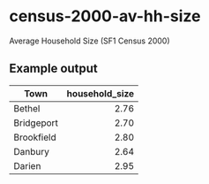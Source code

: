 # census-2000-av-hh-size
Average Household Size (SF1 Census 2000)

## Example output

Town|household_size
-|-:
Bethel|2.76
Bridgeport|2.70
Brookfield|2.80
Danbury|2.64
Darien|2.95
